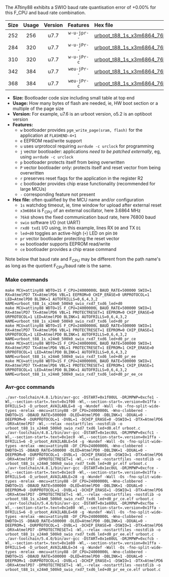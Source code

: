 The ATtiny88 exhibits a SWIO baud rate quantisation error of +0.00% for this F_CPU and baud rate combination.

|Size|Usage|Version|Features|Hex file|
|:-:|:-:|:-:|:-:|:--|
|252|256|u7.7|`w-u-jpr--`|[urboot_t88_1s_x3m6864_76k8_swio_rxd7_txd6_led+d0.hex](https://raw.githubusercontent.com/stefanrueger/urboot.hex/main/mcus/attiny88/watchdog_1_s/external_oscillator_x/%2B3m686400_hz/%2B%2B76k8_baud/swio_rxd7_txd6/led%2Bd0/urboot_t88_1s_x3m6864_76k8_swio_rxd7_txd6_led%2Bd0.hex)|
|284|320|u7.7|`w-u-jPr--`|[urboot_t88_1s_x3m6864_76k8_swio_rxd7_txd6_led+d0_pr.hex](https://raw.githubusercontent.com/stefanrueger/urboot.hex/main/mcus/attiny88/watchdog_1_s/external_oscillator_x/%2B3m686400_hz/%2B%2B76k8_baud/swio_rxd7_txd6/led%2Bd0/urboot_t88_1s_x3m6864_76k8_swio_rxd7_txd6_led%2Bd0_pr.hex)|
|310|320|u7.7|`w-u-jPr-c`|[urboot_t88_1s_x3m6864_76k8_swio_rxd7_txd6_led+d0_pr_ce.hex](https://raw.githubusercontent.com/stefanrueger/urboot.hex/main/mcus/attiny88/watchdog_1_s/external_oscillator_x/%2B3m686400_hz/%2B%2B76k8_baud/swio_rxd7_txd6/led%2Bd0/urboot_t88_1s_x3m6864_76k8_swio_rxd7_txd6_led%2Bd0_pr_ce.hex)|
|342|384|u7.7|`weu-jPr--`|[urboot_t88_1s_x3m6864_76k8_swio_rxd7_txd6_led+d0_pr_ee.hex](https://raw.githubusercontent.com/stefanrueger/urboot.hex/main/mcus/attiny88/watchdog_1_s/external_oscillator_x/%2B3m686400_hz/%2B%2B76k8_baud/swio_rxd7_txd6/led%2Bd0/urboot_t88_1s_x3m6864_76k8_swio_rxd7_txd6_led%2Bd0_pr_ee.hex)|
|368|384|u7.7|`weu-jPr-c`|[urboot_t88_1s_x3m6864_76k8_swio_rxd7_txd6_led+d0_pr_ee_ce.hex](https://raw.githubusercontent.com/stefanrueger/urboot.hex/main/mcus/attiny88/watchdog_1_s/external_oscillator_x/%2B3m686400_hz/%2B%2B76k8_baud/swio_rxd7_txd6/led%2Bd0/urboot_t88_1s_x3m6864_76k8_swio_rxd7_txd6_led%2Bd0_pr_ee_ce.hex)|

- **Size:** Bootloader code size including small table at top end
- **Usage:** How many bytes of flash are needed, ie, HW boot section or a multiple of the page size
- **Version:** For example, u7.6 is an urboot version, o5.2 is an optiboot version
- **Features:**
  + `w` bootloader provides `pgm_write_page(sram, flash)` for the application at `FLASHEND-4+1`
  + `e` EEPROM read/write support
  + `u` uses urprotocol requiring `avrdude -c urclock` for programming
  + `j` vector bootloader: applications *need to be patched externally*, eg, using `avrdude -c urclock`
  + `p` bootloader protects itself from being overwritten
  + `P` vector bootloader only: protects itself and reset vector from being overwritten
  + `r` preserves reset flags for the application in the register R2
  + `c` bootloader provides chip erase functionality (recommended for large MCUs)
  + `-` corresponding feature not present
- **Hex file:** often qualified by the MCU name and/or configuration
  + `1s` watchdog timeout, ie, time window for upload after external reset
  + `x3m6864` is F<sub>CPU</sub> of an external oscillator, here 3.6864 MHz
  + `76k8` shows the fixed communication baud rate, here 76800 baud
  + `swio` software I/O (not UART)
  + `rxd0 txd1` I/O using, in this example, lines RX `D0` and TX `D1`
  + `led+d0` toggles an active-high (`+`) LED on pin `D0`
  + `pr` vector bootloader protecting the reset vector
  + `ee` bootloader supports EEPROM read/write
  + `ce` bootloader provides a chip erase command


Note below that baud rate and F<sub>CPU</sub> may be different from the path name's as long as the quotient F<sub>CPU</sub>/baud rate is the same.

### Make commands
```
make MCU=attiny88 WDTO=1S F_CPU=24000000L BAUD_RATE=500000 SWIO=1 RX=AtmelPD7 TX=AtmelPD6 VBL=1 EEPROM=0 CHIP_ERASE=0 URPROTOCOL=1 LED=AtmelPD0 BLINK=1 AUTOFRILLS=0,6,4,3,2 NAME=urboot_t88_1s_x24m0_500k0_swio_rxd7_txd6_led+d0
make MCU=attiny88 WDTO=1S F_CPU=24000000L BAUD_RATE=500000 SWIO=1 RX=AtmelPD7 TX=AtmelPD6 VBL=1 PROTECTRESET=1 EEPROM=0 CHIP_ERASE=0 URPROTOCOL=1 LED=AtmelPD0 BLINK=1 AUTOFRILLS=0,6,4,3,2 NAME=urboot_t88_1s_x24m0_500k0_swio_rxd7_txd6_led+d0_pr
make MCU=attiny88 WDTO=1S F_CPU=24000000L BAUD_RATE=500000 SWIO=1 RX=AtmelPD7 TX=AtmelPD6 VBL=1 PROTECTRESET=1 EEPROM=0 CHIP_ERASE=1 URPROTOCOL=1 LED=AtmelPD0 BLINK=1 AUTOFRILLS=0,6,4,3,2 NAME=urboot_t88_1s_x24m0_500k0_swio_rxd7_txd6_led+d0_pr_ce
make MCU=attiny88 WDTO=1S F_CPU=24000000L BAUD_RATE=500000 SWIO=1 RX=AtmelPD7 TX=AtmelPD6 VBL=1 PROTECTRESET=1 EEPROM=1 CHIP_ERASE=0 URPROTOCOL=1 LED=AtmelPD0 BLINK=1 AUTOFRILLS=0,6,4,3,2 NAME=urboot_t88_1s_x24m0_500k0_swio_rxd7_txd6_led+d0_pr_ee
make MCU=attiny88 WDTO=1S F_CPU=24000000L BAUD_RATE=500000 SWIO=1 RX=AtmelPD7 TX=AtmelPD6 VBL=1 PROTECTRESET=1 EEPROM=1 CHIP_ERASE=1 URPROTOCOL=1 LED=AtmelPD0 BLINK=1 AUTOFRILLS=0,6,4,3,2 NAME=urboot_t88_1s_x24m0_500k0_swio_rxd7_txd6_led+d0_pr_ee_ce
```

### Avr-gcc commands
```
./avr-toolchain/4.8.1/bin/avr-gcc -DSTART=0x1f00UL -DRJMPWP=0xcfe1 -Wl,--section-start=.text=0x1f00 -Wl,--section-start=.version=0x1ffa -DFRILLS=3 -D_urboot_AVAILABLE=8 -g -Wundef -Wall -Os -fno-split-wide-types -mrelax -mmcu=attiny88 -DF_CPU=24000000L -Wno-clobbered -DWDTO=1S -DBAUD_RATE=500000 -DLED=AtmelPD0 -DBLINK=1 -DDUAL=0 -DEEPROM=0 -DURPROTOCOL=1 -DVBL=1 -DCHIP_ERASE=0 -DSWIO=1 -DTX=AtmelPD6 -DRX=AtmelPD7 -Wl,--relax -nostartfiles -nostdlib -o urboot_t88_1s_x24m0_500k0_swio_rxd7_txd6_led+d0.elf urboot.c
./avr-toolchain/4.8.1/bin/avr-gcc -DSTART=0x1ec0UL -DRJMPWP=0xcfc1 -Wl,--section-start=.text=0x1ec0 -Wl,--section-start=.version=0x1ffa -DFRILLS=6 -D_urboot_AVAILABLE=54 -g -Wundef -Wall -Os -fno-split-wide-types -mrelax -mmcu=attiny88 -DF_CPU=24000000L -Wno-clobbered -DWDTO=1S -DBAUD_RATE=500000 -DLED=AtmelPD0 -DBLINK=1 -DDUAL=0 -DEEPROM=0 -DURPROTOCOL=1 -DVBL=1 -DCHIP_ERASE=0 -DSWIO=1 -DTX=AtmelPD6 -DRX=AtmelPD7 -DPROTECTRESET=1 -Wl,--relax -nostartfiles -nostdlib -o urboot_t88_1s_x24m0_500k0_swio_rxd7_txd6_led+d0_pr.elf urboot.c
./avr-toolchain/4.8.1/bin/avr-gcc -DSTART=0x1ec0UL -DRJMPWP=0xcfce -Wl,--section-start=.text=0x1ec0 -Wl,--section-start=.version=0x1ffa -DFRILLS=6 -D_urboot_AVAILABLE=28 -g -Wundef -Wall -Os -fno-split-wide-types -mrelax -mmcu=attiny88 -DF_CPU=24000000L -Wno-clobbered -DWDTO=1S -DBAUD_RATE=500000 -DLED=AtmelPD0 -DBLINK=1 -DDUAL=0 -DEEPROM=0 -DURPROTOCOL=1 -DVBL=1 -DCHIP_ERASE=1 -DSWIO=1 -DTX=AtmelPD6 -DRX=AtmelPD7 -DPROTECTRESET=1 -Wl,--relax -nostartfiles -nostdlib -o urboot_t88_1s_x24m0_500k0_swio_rxd7_txd6_led+d0_pr_ce.elf urboot.c
./avr-toolchain/5.4.0/bin/avr-gcc -DSTART=0x1e80UL -DRJMPWP=0xcfbe -Wl,--section-start=.text=0x1e80 -Wl,--section-start=.version=0x1ffa -DFRILLS=6 -D_urboot_AVAILABLE=60 -g -Wundef -Wall -Os -fno-split-wide-types -mrelax -mmcu=attiny88 -DF_CPU=24000000L -Wno-clobbered -DWDTO=1S -DBAUD_RATE=500000 -DLED=AtmelPD0 -DBLINK=1 -DDUAL=0 -DEEPROM=1 -DURPROTOCOL=1 -DVBL=1 -DCHIP_ERASE=0 -DSWIO=1 -DTX=AtmelPD6 -DRX=AtmelPD7 -DPROTECTRESET=1 -Wl,--relax -nostartfiles -nostdlib -o urboot_t88_1s_x24m0_500k0_swio_rxd7_txd6_led+d0_pr_ee.elf urboot.c
./avr-toolchain/5.4.0/bin/avr-gcc -DSTART=0x1e80UL -DRJMPWP=0xcfcb -Wl,--section-start=.text=0x1e80 -Wl,--section-start=.version=0x1ffa -DFRILLS=6 -D_urboot_AVAILABLE=34 -g -Wundef -Wall -Os -fno-split-wide-types -mrelax -mmcu=attiny88 -DF_CPU=24000000L -Wno-clobbered -DWDTO=1S -DBAUD_RATE=500000 -DLED=AtmelPD0 -DBLINK=1 -DDUAL=0 -DEEPROM=1 -DURPROTOCOL=1 -DVBL=1 -DCHIP_ERASE=1 -DSWIO=1 -DTX=AtmelPD6 -DRX=AtmelPD7 -DPROTECTRESET=1 -Wl,--relax -nostartfiles -nostdlib -o urboot_t88_1s_x24m0_500k0_swio_rxd7_txd6_led+d0_pr_ee_ce.elf urboot.c
```

